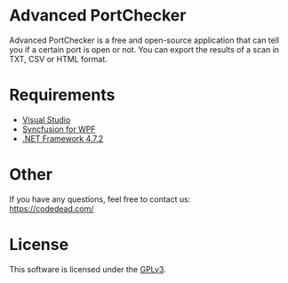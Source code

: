 # Advanced PortChecker
Advanced PortChecker is a free and open-source application that can tell you if a certain port is open or not.
You can export the results of a scan in TXT, CSV or HTML format.

# Requirements
* [Visual Studio](http://visualstudio.com)
* [Syncfusion for WPF](http://syncfusion.com/)
* [.NET Framework 4.7.2](https://www.microsoft.com/net/download/dotnet-framework-runtime)

# Other
If you have any questions, feel free to contact us:  
https://codedead.com/

# License
This software is licensed under the [GPLv3](https://www.gnu.org/licenses/quick-guide-gplv3.html).
